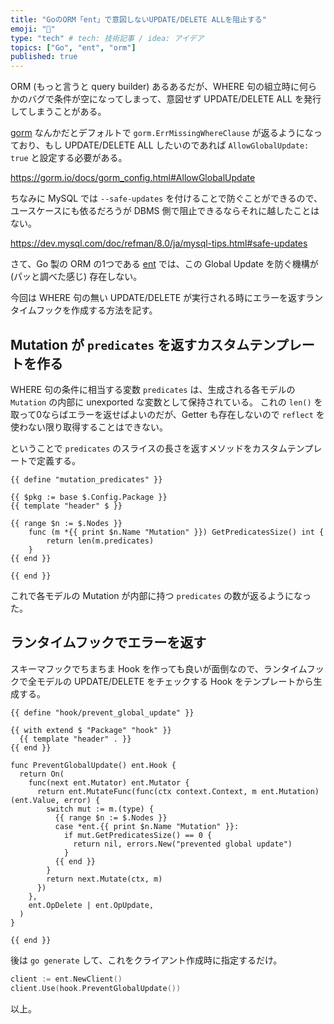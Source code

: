 ```yaml
---
title: "GoのORM「ent」で意図しないUPDATE/DELETE ALLを阻止する"
emoji: "🚧"
type: "tech" # tech: 技術記事 / idea: アイデア
topics: ["Go", "ent", "orm"]
published: true
---
```


ORM (もっと言うと query builder) あるあるだが、WHERE 句の組立時に何らかのバグで条件が空になってしまって、意図せず UPDATE/DELETE ALL を発行してしまうことがある。

[gorm](https://github.com/go-gorm/gorm) なんかだとデフォルトで `gorm.ErrMissingWhereClause` が返るようになっており、もし UPDATE/DELETE ALL したいのであれば `AllowGlobalUpdate: true` と設定する必要がある。

https://gorm.io/docs/gorm_config.html#AllowGlobalUpdate

ちなみに MySQL では `--safe-updates` を付けることで防ぐことができるので、ユースケースにも依るだろうが DBMS 側で阻止できるならそれに越したことはない。

https://dev.mysql.com/doc/refman/8.0/ja/mysql-tips.html#safe-updates

さて、Go 製の ORM の1つである [ent](https://github.com/ent/ent) では、この Global Update を防ぐ機構が (パッと調べた感じ) 存在しない。

今回は WHERE 句の無い UPDATE/DELETE が実行される時にエラーを返すランタイムフックを作成する方法を記す。

## Mutation が `predicates` を返すカスタムテンプレートを作る
WHERE 句の条件に相当する変数 `predicates` は、生成される各モデルの `Mutation` の内部に unexported な変数として保持されている。
これの `len()` を取って0ならばエラーを返せばよいのだが、Getter も存在しないので `reflect` を使わない限り取得することはできない。

ということで `predicates` のスライスの長さを返すメソッドをカスタムテンプレートで定義する。

```:mutation_predicates.tmpl
{{ define "mutation_predicates" }}

{{ $pkg := base $.Config.Package }}
{{ template "header" $ }}

{{ range $n := $.Nodes }}
    func (m *{{ print $n.Name "Mutation" }}) GetPredicatesSize() int {
        return len(m.predicates)
    }
{{ end }}

{{ end }}
```

これで各モデルの Mutation が内部に持つ `predicates` の数が返るようになった。

## ランタイムフックでエラーを返す
スキーマフックでちまちま Hook を作っても良いが面倒なので、ランタイムフックで全モデルの UPDATE/DELETE をチェックする Hook をテンプレートから生成する。

```:prevent_global_update_hook.tmpl
{{ define "hook/prevent_global_update" }}

{{ with extend $ "Package" "hook" }}
  {{ template "header" . }}
{{ end }}

func PreventGlobalUpdate() ent.Hook {
  return On(
    func(next ent.Mutator) ent.Mutator {
      return ent.MutateFunc(func(ctx context.Context, m ent.Mutation) (ent.Value, error) {
        switch mut := m.(type) {
          {{ range $n := $.Nodes }}
          case *ent.{{ print $n.Name "Mutation" }}:
            if mut.GetPredicatesSize() == 0 {
              return nil, errors.New("prevented global update")
            }
          {{ end }}
        }
        return next.Mutate(ctx, m)
      })
    },
    ent.OpDelete | ent.OpUpdate,
  )
}

{{ end }}
```

後は `go generate` して、これをクライアント作成時に指定するだけ。

```go
client := ent.NewClient()
client.Use(hook.PreventGlobalUpdate())
```

以上。
